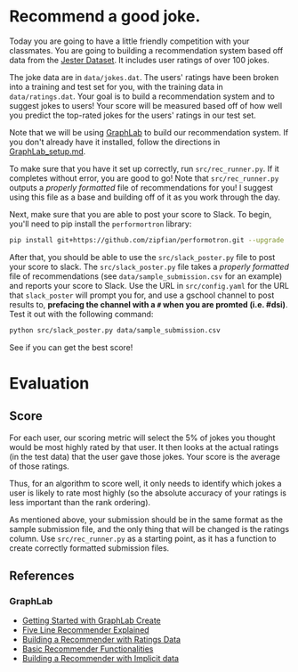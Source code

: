 # Recommend a good joke.

Today you are going to have a little friendly competition with your classmates. 
You are going to building a recommendation system based off data from the 
[Jester Dataset](http://eigentaste.berkeley.edu/dataset/). It includes user 
ratings of over 100 jokes.

The joke data are in `data/jokes.dat`. The users'
ratings have been broken into a training and test set for you, with the training 
data in `data/ratings.dat`. Your goal is to build a recommendation system 
and to suggest jokes to users! Your score will be measured based off of how well 
you predict the top-rated jokes for the users' ratings in our test set. 

Note that we will be using [GraphLab](https://turi.com/) to build our 
recommendation system. If you don't already have it installed, follow the 
directions in [GraphLab_setup.md](GraphLab_setup.md).

To make sure that you have it set up correctly, run `src/rec_runner.py`. If it 
completes without error, you are good to go! Note that `src/rec_runner.py` 
outputs a _properly formatted_ file of recommendations for you! I suggest 
using this file as a base and building off of it as you work through the day. 

Next, make sure that you are able to post your score to Slack. To begin, you'll
need to pip install the `performortron` library: 

```bash 
pip install git+https://github.com/zipfian/performotron.git --upgrade
```

After that, you should be able to use the `src/slack_poster.py` file to 
post your score to slack. The `src/slack_poster.py` file takes a _properly 
formatted_ file of recommendations (see `data/sample_submission.csv` for an 
example) and reports your score to Slack. Use the URL in `src/config.yaml` for 
the URL that `slack_poster` will prompt you for, and use a gschool channel to 
post results to, **prefacing the channel with a `#` when you are promted 
(i.e. #dsi)**. Test it out with the following command:
    
```bash
python src/slack_poster.py data/sample_submission.csv
```

See if you can get the best score! 

# Evaluation

## Score

For each user, our scoring metric will select the 5% of jokes you thought would be most highly rated by that user. It then looks at the actual ratings (in the test data) that the user gave those jokes.  Your score is the average of those ratings.

Thus, for an algorithm to score well, it only needs to identify which jokes a user is likely to rate most highly (so the absolute accuracy of your ratings is less important than the rank ordering).

As mentioned above, your submission should be in the same format as the sample 
submission file, and the only thing that will be changed is the ratings column. 
Use `src/rec_runner.py` as a starting point, as it has a function to create 
correctly formatted submission files.

## References

### GraphLab

* [Getting Started with GraphLab Create](http://turi.com/learn/notebooks/getting_started_with_graphlab_create.html)
* [Five Line Recommender Explained](http://turi.com/learn/notebooks/five_line_recommender.html)
* [Building a Recommender with Ratings Data](http://turi.com/learn/notebooks/recsys_explicit_rating.html)
* [Basic Recommender Functionalities](http://turi.com/learn/notebooks/basic_recommender_functionalities.html)
* [Building a Recommender with Implicit data](http://turi.com/learn/notebooks/recsys_rank_10K_song.html)


